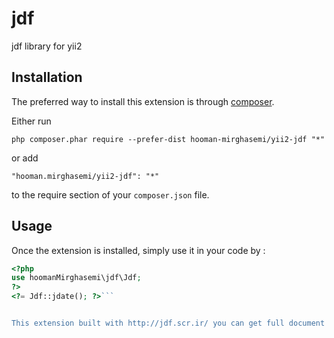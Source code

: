 jdf
===
jdf library for yii2

Installation
------------

The preferred way to install this extension is through [composer](http://getcomposer.org/download/).

Either run

```
php composer.phar require --prefer-dist hooman-mirghasemi/yii2-jdf "*"
```

or add

```
"hooman.mirghasemi/yii2-jdf": "*"
```

to the require section of your `composer.json` file.


Usage
-----

Once the extension is installed, simply use it in your code by  :

```php
<?php 
use hoomanMirghasemi\jdf\Jdf;
?>
<?= Jdf::jdate(); ?>```


This extension built with http://jdf.scr.ir/ you can get full document there.

